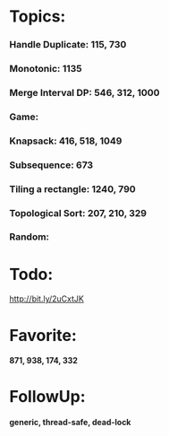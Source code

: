 # Topics:

### Handle Duplicate: 115, 730
### Monotonic: 1135
### Merge Interval DP: 546, 312, 1000
### Game:
### Knapsack: 416, 518, 1049
### Subsequence: 673
### Tiling a rectangle: 1240, 790
### Topological Sort: 207, 210, 329
### Random:

# Todo:

http://bit.ly/2uCxtJK

# Favorite: 

#### 871, 938, 174, 332

# FollowUp:

#### generic, thread-safe, dead-lock

